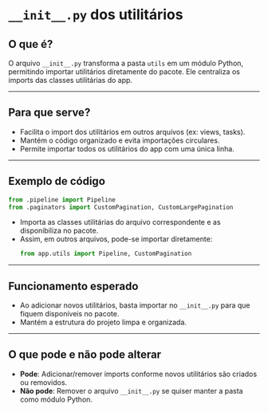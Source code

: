 # `__init__.py` dos utilitários

## O que é?

O arquivo `__init__.py` transforma a pasta `utils` em um módulo Python, permitindo importar utilitários diretamente do pacote. Ele centraliza os imports das classes utilitárias do app.

---

## Para que serve?

- Facilita o import dos utilitários em outros arquivos (ex: views, tasks).
- Mantém o código organizado e evita importações circulares.
- Permite importar todos os utilitários do app com uma única linha.

---

## Exemplo de código

```python
from .pipeline import Pipeline
from .paginators import CustomPagination, CustomLargePagination
```

- Importa as classes utilitárias do arquivo correspondente e as disponibiliza no pacote.
- Assim, em outros arquivos, pode-se importar diretamente:
  ```python
  from app.utils import Pipeline, CustomPagination
  ```

---

## Funcionamento esperado

- Ao adicionar novos utilitários, basta importar no `__init__.py` para que fiquem disponíveis no pacote.
- Mantém a estrutura do projeto limpa e organizada.

---

## O que pode e não pode alterar

- **Pode**: Adicionar/remover imports conforme novos utilitários são criados ou removidos.
- **Não pode**: Remover o arquivo `__init__.py` se quiser manter a pasta como módulo Python.
